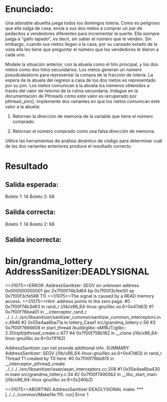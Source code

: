 # Enunciado:

Una adorable abuelita juega todos los domingos lotería. Como es peligroso que ella salga de casa, envía a sus dos nietos a comprar un par de pedacitos a vendedores diferentes para incrementar la suerte. Ella siempre juega a "gallo tapado", es decir, sin saber el número que le venden. Sin embargo, cuando sus nietos llegan a la casa, por su cansado estado de la vista ella les tiene que preguntar el número que los vendedores le dieron a cada uno.

Modele la situación anterior, con la abuela como el hilo principal, y los dos nietos como dos hilos secundarios. Los nietos generan un número pseudoaleatorio para representar la compra de la fracción de lotería. La espera de la abuela del regreso a casa de los dos nietos es representado por su join. Los nietos comunican a la abuela los números obtenidos a través del valor de retorno de la rutina secundaria. Indague en la documentación de Pthreads cómo este valor es recuperado por pthread_join(). Implemente dos variantes en que los nietos comunican este valor a la abuela:

1. Retornan la dirección de memoria de la variable que tiene el número comprado.

2. Retornan el número comprado como una falsa dirección de memoria.

Utilice las herramientas de análisis dinámico de código para determinar cuál de las dos variantes anteriores produce el resultado correcto.

# Resultado

## Salida esperada:

Boleto 1: 14
Boleto 2: 68

## Salida correcta:

Boleto 1: 14
Boleto 2: 68

## Salida incorrecta:

bin/grandma_lottery
AddressSanitizer:DEADLYSIGNAL
=================================================================
==31075==ERROR: AddressSanitizer: SEGV on unknown address 0x000000000001 (pc 0x7f00f74b3d64 bp 0x7f00f3cfee00 sp 0x7f00f3cfe588 T1)
==31075==The signal is caused by a READ memory access.
==31075==Hint: address points to the zero page.
    #0 0x7f00f74b3d63 in rand_r (/lib/x86_64-linux-gnu/libc.so.6+0x47d63)
    #1 0x7f00f76bea01 in __interceptor_rand_r ../../../../src/libsanitizer/sanitizer_common/sanitizer_common_interceptors.inc:4946
    #2 0x55e4aa6ba71a in lottery_Case1 src/grandma_lottery.c:56
    #3 0x7f00f7666608 in start_thread /build/glibc-sMfBJT/glibc-2.31/nptl/pthread_create.c:477
    #4 0x7f00f758b162 in __clone (/lib/x86_64-linux-gnu/libc.so.6+0x11f162)

AddressSanitizer can not provide additional info.
SUMMARY: AddressSanitizer: SEGV (/lib/x86_64-linux-gnu/libc.so.6+0x47d63) in rand_r
Thread T1 created by T0 here:
    #0 0x7f00f76bb815 in __interceptor_pthread_create ../../../../src/libsanitizer/asan/asan_interceptors.cc:208
    #1 0x55e4aa6ba430 in main src/grandma_lottery.c:34
    #2 0x7f00f74900b2 in __libc_start_main (/lib/x86_64-linux-gnu/libc.so.6+0x240b2)

==31075==ABORTING
AddressSanitizer:DEADLYSIGNAL
make: *** [../../../common/Makefile:115: run] Error 1
